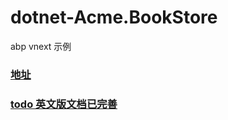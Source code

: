 # dotnet-Acme.BookStore
abp vnext 示例
### [地址](https://github.com/abpframework/abp)
### [todo 英文版文档已完善](https://docs.abp.io/en/abp/latest/Tutorials/Part-1?UI=MVC&DB=EF)
